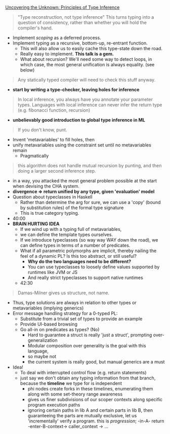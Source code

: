 [Uncovering the Unknown: Principles of Type Inference](https://www.youtube.com/watch?v=fDTt_uo0F-g)
> "Type reconstruction, not type inference"
> This turns typing into a question of consistency, rather than whether you will hold the compiler's hand.
- Implement _scoping_ as a deferred process.
- Implement typing as a recursive, bottom-up, re-entrant function.
  - This will also allow us to easily cache this type-state down the road.
  - Really easy to implement. **This talk is a gem.**
  - What about recursion? We'll need some way to detect loops, in which case, the most general unification is always equality. (see below)
> Any statically typed compiler will need to check this stuff anyway.
- **start by writing a type-checker, leaving holes for inference**
> In local inference, you always have you annotate your parameter types.
> Languages with local inference can never infer the return type (e.g. fibonacci function, recursion)
- **unbelievably good introduction to global type inference in ML**
> If you don't know, punt.
- Invent 'metavariables' to fill holes, then
- unify metavariables using the constraint set until no metavariables remain
  - Pragmatically
> this algorithm does not handle mutual recursion by punting, and then doing a larger second inference step.
- in a way, you attacked the most general problem possible at the start when devising the CHA system.
- **divergence => return unified by any type, given 'evaluation' model**
- Question about typeclasses in Haskell
  - Rather than determine the arg for sure, we can use a 'copy' (bound by substitution rules) of the formal type signature
  - This is true category typing.
- 40:00
- **BRAIN HURTING IDEA**
  - If we wind up with a typing full of metavariables,
  - we can define the template types ourselves.
  - If we introduce typeclasses (so way way WAY down the road), we can define types in terms of a number of predicates.
  - What if all parametric polymorphs are implicit, thereby nailing the feel of a dynamic PL? Is this too abstract, or still useful?
    - **Why do the two languages need to be different?**
    - You can use typeclasses to loosely define values supported by runtimes like JVM or JS
    - And really strict typeclasses to support native runtimes
  - 42:30
> Damas-Milner gives us structure, not name.
- Thus, type solutions are always in relation to other types or metavariables (implying generics)
- Error message handling strategy for a 0-typed PL:
  - Substitute from a trivial set of types to provide an example
  - Provide UI-based browsing
  - Go all-in on predicates as types? (No)
    - Hard to guarantee a struct is really 'just a struct', prompting over-generalization
    - Modular composition over generality is the goal with this language,
    - so maybe not
    - the current system is really good, but manual generics are a must
- Idea!
  - To deal with interrupted control flow (e.g. return statements)
  - just say we don't obtain any typing information from that branch, because the **timeline** we type for is independent
    - phi nodes create forks in these timelines, enumerating them along with some set-theory range awareness 
    - gives us finer subdivisions of our scoper contexts along specific program execution paths
    - ignoring certain paths in lib A and certain parts in lib B, then guaranteeing the parts are mutually exclusive, let us 'incrementally' verify a program. this is _progression_; -in-A- return -enter-B-context-> caller_context -> ...